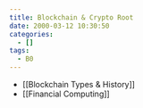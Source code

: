 ```yaml
---
title: Blockchain & Crypto Root
date: 2000-03-12 10:30:50
categories:
  - []
tags:
  - B0
---
```


- [[Blockchain Types & History]]
- [[Financial Computing]]